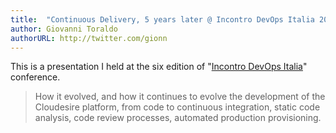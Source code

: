 ```yaml
---
title:  "Continuous Delivery, 5 years later @ Incontro DevOps Italia 2018"
author: Giovanni Toraldo
authorURL: http://twitter.com/gionn
---
```


This is a presentation I held at the six edition of "[Incontro DevOps Italia](https://www.incontrodevops.it/)" conference.

> How it evolved, and how it continues to evolve the development of the Cloudesire platform, from code to continuous integration, static code analysis, code review processes, automated production provisioning.

<br/>

<script async class="speakerdeck-embed" data-id="355a760e1c934032bacb7948a111026f" data-ratio="1.33333333333333" src="//speakerdeck.com/assets/embed.js"></script>

<!--truncate-->
